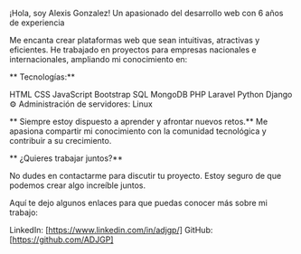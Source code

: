 
¡Hola, soy Alexis Gonzalez!
Un apasionado del desarrollo web con 6 años de experiencia

Me encanta crear plataformas web que sean intuitivas, atractivas y eficientes. He trabajado en proyectos para empresas nacionales e internacionales, ampliando mi conocimiento en:

** Tecnologías:**

HTML
CSS
JavaScript
Bootstrap
SQL
MongoDB
PHP
Laravel
Python
Django
⚙️ Administración de servidores:
Linux

** Siempre estoy dispuesto a aprender y afrontar nuevos retos.** Me apasiona compartir mi conocimiento con la comunidad tecnológica y contribuir a su crecimiento.

** ¿Quieres trabajar juntos?**

No dudes en contactarme para discutir tu proyecto. Estoy seguro de que podemos crear algo increíble juntos.

Aquí te dejo algunos enlaces para que puedas conocer más sobre mi trabajo:

LinkedIn: [https://www.linkedin.com/in/adjgp/]
GitHub: [https://github.com/ADJGP]

<!--
**ADJGP/adjgp** is a ✨ _special_ ✨ repository because its `README.md` (this file) appears on your GitHub profile.

Here are some ideas to get you started:

- 🔭 I’m currently working on ...
- 🌱 I’m currently learning ...
- 👯 I’m looking to collaborate on ...
- 🤔 I’m looking for help with ...
- 💬 Ask me about ...
- 📫 How to reach me: ...
- 😄 Pronouns: ...
- ⚡ Fun fact: ...
-->
